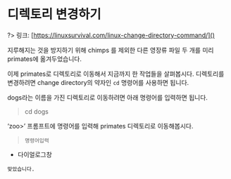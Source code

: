 # 디렉토리 변경하기

?> 링크: [https://linuxsurvival.com/linux-change-directory-command/]()

지루해지는 것을 방지하기 위해 chimps 를 제외한 다른 영장류 파일 두 개를 미리 primates에 옮겨두었습니다. 

이제 primates로 디렉토리로 이동해서 지금까지 한 작업들을 살펴봅시다. 디렉토리를 변경하려면 change directory의 약자인 `cd` 명령어를 사용하면 됩니다.

dogs라는 이름을 가진 디렉토리로 이동하려면 아래 명령어를 입력하면 됩니다.

> cd dogs

‘zoo>’ 프롬프트에 명령어를 입력해 primates 디렉토리로 이동해봅시다.

> `명령어입력`

- 다이얼로그창

```다이얼로그창
맞았습니다.
```
